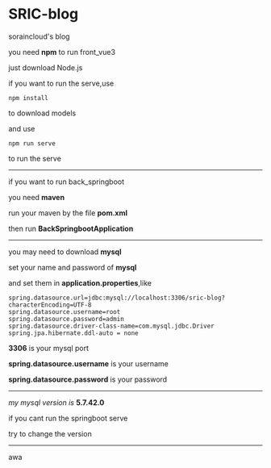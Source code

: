 # SRIC-blog
 soraincloud's blog



you need **npm** to run front_vue3

just download Node.js



if you want to run the serve,use

```
npm install
```

to download models

and use

```
npm run serve
```

to run the serve

------

if you want to run back_springboot

you need **maven**



run your maven by the file **pom.xml**

then run **BackSpringbootApplication**

------

you may need to download **mysql**

set your name and password of **mysql**

and set them in **application.properties**,like

```
spring.datasource.url=jdbc:mysql://localhost:3306/sric-blog?characterEncoding=UTF-8
spring.datasource.username=root
spring.datasource.password=admin
spring.datasource.driver-class-name=com.mysql.jdbc.Driver
spring.jpa.hibernate.ddl-auto = none
```

**3306** is your mysql port

**spring.datasource.username** is your username

**spring.datasource.password** is your password

------

*my mysql version is* **5.7.42.0**

if you cant run the springboot serve

try to change the version

------

awa